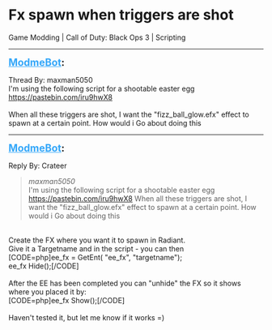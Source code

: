 # Fx spawn when triggers are shot
Game Modding | Call of Duty: Black Ops 3 | Scripting

---
<strong style="font-size: 1.4em;"><span style="text-decoration: underline;text-decoration-color: #34a7f9;"><span style="color:#34a7f9;">ModmeBot</span></span>:</strong>

<p>Thread By: maxman5050<br />I&#39;m using the following script for a shootable easter egg <a href="https://pastebin.com/iru9hwX8">https://pastebin.com/iru9hwX8</a><br /> <br />When all these triggers are shot, I want the &quot;fizz_ball_glow.efx&quot; effect to spawn at a certain point. How would i Go about doing this</p>

---
<strong style="font-size: 1.4em;"><span style="text-decoration: underline;text-decoration-color: #34a7f9;"><span style="color:#34a7f9;">ModmeBot</span></span>:</strong>

<p>Reply By: Crateer<br /><blockquote><em>maxman5050</em><br />I&#39;m using the following script for a shootable easter egg <a href="https://pastebin.com/iru9hwX8">https://pastebin.com/iru9hwX8</a>   When all these triggers are shot, I want the &quot;fizz_ball_glow.efx&quot; effect to spawn at a certain point. How would i Go about doing this</blockquote><br />Create the FX where you want it to spawn in Radiant.<br />Give it a Targetname and in the script - you can then <br />[CODE=php]ee_fx = GetEnt( &quot;ee_fx&quot;, &quot;targetname&quot;);<br />ee_fx Hide();[/CODE]<br /> <br />After the EE has been completed you can &quot;unhide&quot; the FX so it shows where you placed it by: <br />[CODE=php]ee_fx Show();[/CODE]<br /> <br />Haven&#39;t tested it, but let me know if it works =)</p>
